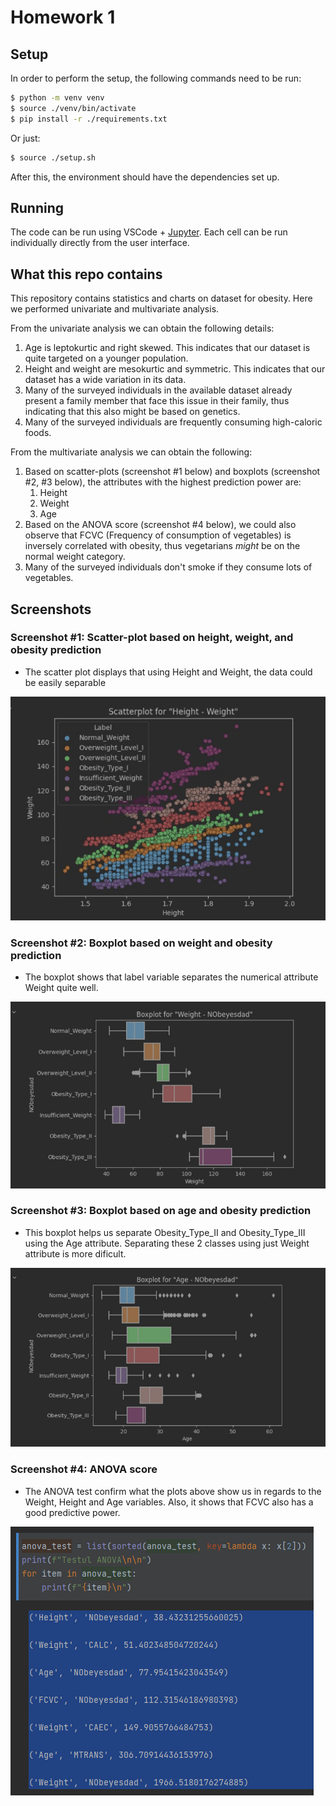 # Homework 1

## Setup

In order to perform the setup, the following commands need to be run:

```sh
$ python -m venv venv
$ source ./venv/bin/activate
$ pip install -r ./requirements.txt
```

Or just:

```sh
$ source ./setup.sh
```

After this, the environment should have the dependencies set up.

## Running

The code can be run using VSCode + [Jupyter](https://marketplace.visualstudio.com/items?itemName=ms-toolsai.jupyter). Each cell can be run individually directly from the user interface.

## What this repo contains

This repository contains statistics and charts on dataset for obesity. Here we performed univariate and multivariate analysis.

From the univariate analysis we can obtain the following details:
1. Age is leptokurtic and right skewed. This indicates that our dataset is quite targeted on a younger population.
1. Height and weight are mesokurtic and symmetric. This indicates that our dataset has a wide variation in its data.
1. Many of the surveyed individuals in the available dataset already present a family member that face this issue in their family, thus indicating that this also might be based on genetics.
1. Many of the surveyed individuals are frequently consuming high-caloric foods.

From the multivariate analysis we can obtain the following:
1. Based on scatter-plots (screenshot #1 below) and boxplots (screenshot #2, #3 below), the attributes with the highest prediction power are:
    1. Height
    1. Weight
    1. Age
1. Based on the ANOVA score (screenshot #4 below), we could also observe that FCVC (Frequency of consumption of vegetables) is inversely correlated with obesity, thus vegetarians _might_ be on the normal weight category.
1. Many of the surveyed individuals don't smoke if they consume lots of vegetables.

## Screenshots

### Screenshot #1: Scatter-plot based on height, weight, and obesity prediction

* The scatter plot displays that using Height and Weight, the data could be easily separable

![Height-weight scatterplot](./resources/heigh_weight_scatterplot.png)

### Screenshot #2: Boxplot based on weight and obesity prediction

* The boxplot shows that label variable separates the numerical attribute Weight quite well.

![Weight-obesity boxplot](./resources/weight_obesity_boxplot.png)

### Screenshot #3: Boxplot based on age and obesity prediction

* This boxplot helps us separate Obesity_Type_II and Obesity_Type_III using the Age attribute. Separating these 2 classes using just Weight attribute is more dificult.

![Age-obesity boxplot](./resources/age_obesity_boxplot.png)

### Screenshot #4: ANOVA score 

* The ANOVA test confirm what the plots above show us in regards to the Weight, Height and Age variables. Also, it shows that FCVC also has a good predictive power.

![ANOVA score](./resources/anova_score.png)
